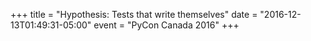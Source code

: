 +++
title = "Hypothesis: Tests that write themselves"
date = "2016-12-13T01:49:31-05:00"
event = "PyCon Canada 2016"
+++

